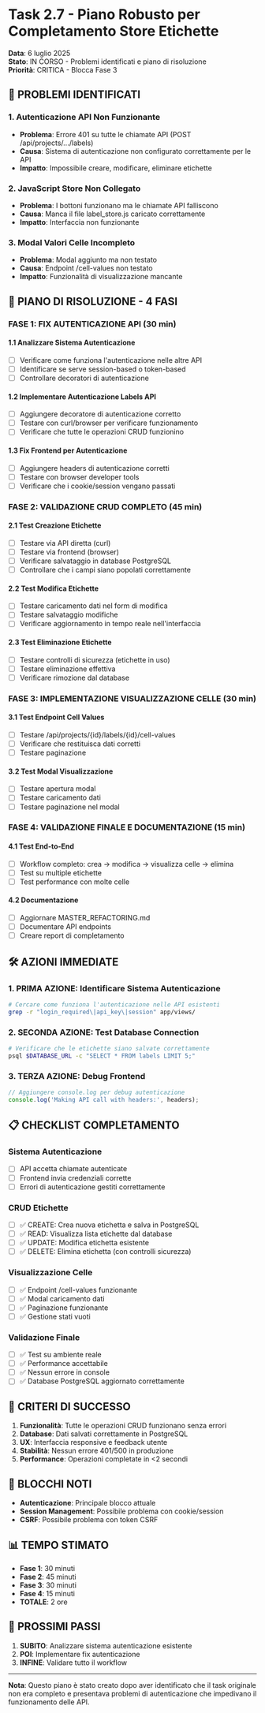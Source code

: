 # Task 2.7 - Piano Robusto per Completamento Store Etichette

**Data**: 6 luglio 2025  
**Stato**: IN CORSO - Problemi identificati e piano di risoluzione  
**Priorità**: CRITICA - Blocca Fase 3

## 🎯 PROBLEMI IDENTIFICATI

### 1. **Autenticazione API Non Funzionante**
- **Problema**: Errore 401 su tutte le chiamate API (POST /api/projects/.../labels)
- **Causa**: Sistema di autenticazione non configurato correttamente per le API
- **Impatto**: Impossibile creare, modificare, eliminare etichette

### 2. **JavaScript Store Non Collegato**
- **Problema**: I bottoni funzionano ma le chiamate API falliscono
- **Causa**: Manca il file label_store.js caricato correttamente
- **Impatto**: Interfaccia non funzionante

### 3. **Modal Valori Celle Incompleto**
- **Problema**: Modal aggiunto ma non testato
- **Causa**: Endpoint /cell-values non testato
- **Impatto**: Funzionalità di visualizzazione mancante

## 🔧 PIANO DI RISOLUZIONE - 4 FASI

### **FASE 1: FIX AUTENTICAZIONE API** (30 min)

#### 1.1 Analizzare Sistema Autenticazione
- [ ] Verificare come funziona l'autenticazione nelle altre API
- [ ] Identificare se serve session-based o token-based
- [ ] Controllare decoratori di autenticazione

#### 1.2 Implementare Autenticazione Labels API
- [ ] Aggiungere decoratore di autenticazione corretto
- [ ] Testare con curl/browser per verificare funzionamento
- [ ] Verificare che tutte le operazioni CRUD funzionino

#### 1.3 Fix Frontend per Autenticazione
- [ ] Aggiungere headers di autenticazione corretti
- [ ] Testare con browser developer tools
- [ ] Verificare che i cookie/session vengano passati

### **FASE 2: VALIDAZIONE CRUD COMPLETO** (45 min)

#### 2.1 Test Creazione Etichette
- [ ] Testare via API diretta (curl)
- [ ] Testare via frontend (browser)
- [ ] Verificare salvataggio in database PostgreSQL
- [ ] Controllare che i campi siano popolati correttamente

#### 2.2 Test Modifica Etichette
- [ ] Testare caricamento dati nel form di modifica
- [ ] Testare salvataggio modifiche
- [ ] Verificare aggiornamento in tempo reale nell'interfaccia

#### 2.3 Test Eliminazione Etichette
- [ ] Testare controlli di sicurezza (etichette in uso)
- [ ] Testare eliminazione effettiva
- [ ] Verificare rimozione dal database

### **FASE 3: IMPLEMENTAZIONE VISUALIZZAZIONE CELLE** (30 min)

#### 3.1 Test Endpoint Cell Values
- [ ] Testare /api/projects/{id}/labels/{id}/cell-values
- [ ] Verificare che restituisca dati corretti
- [ ] Testare paginazione

#### 3.2 Test Modal Visualizzazione
- [ ] Testare apertura modal
- [ ] Testare caricamento dati
- [ ] Testare paginazione nel modal

### **FASE 4: VALIDAZIONE FINALE E DOCUMENTAZIONE** (15 min)

#### 4.1 Test End-to-End
- [ ] Workflow completo: crea → modifica → visualizza celle → elimina
- [ ] Test su multiple etichette
- [ ] Test performance con molte celle

#### 4.2 Documentazione
- [ ] Aggiornare MASTER_REFACTORING.md
- [ ] Documentare API endpoints
- [ ] Creare report di completamento

## 🛠️ AZIONI IMMEDIATE

### 1. **PRIMA AZIONE**: Identificare Sistema Autenticazione
```bash
# Cercare come funziona l'autenticazione nelle API esistenti
grep -r "login_required\|api_key\|session" app/views/
```

### 2. **SECONDA AZIONE**: Test Database Connection
```bash
# Verificare che le etichette siano salvate correttamente
psql $DATABASE_URL -c "SELECT * FROM labels LIMIT 5;"
```

### 3. **TERZA AZIONE**: Debug Frontend
```javascript
// Aggiungere console.log per debug autenticazione
console.log('Making API call with headers:', headers);
```

## 📋 CHECKLIST COMPLETAMENTO

### Sistema Autenticazione
- [ ] API accetta chiamate autenticate
- [ ] Frontend invia credenziali corrette
- [ ] Errori di autenticazione gestiti correttamente

### CRUD Etichette
- [ ] ✅ CREATE: Crea nuova etichetta e salva in PostgreSQL
- [ ] ✅ READ: Visualizza lista etichette dal database
- [ ] ✅ UPDATE: Modifica etichetta esistente
- [ ] ✅ DELETE: Elimina etichetta (con controlli sicurezza)

### Visualizzazione Celle
- [ ] ✅ Endpoint /cell-values funzionante
- [ ] ✅ Modal caricamento dati
- [ ] ✅ Paginazione funzionante
- [ ] ✅ Gestione stati vuoti

### Validazione Finale
- [ ] ✅ Test su ambiente reale
- [ ] ✅ Performance accettabile
- [ ] ✅ Nessun errore in console
- [ ] ✅ Database PostgreSQL aggiornato correttamente

## 🎯 CRITERI DI SUCCESSO

1. **Funzionalità**: Tutte le operazioni CRUD funzionano senza errori
2. **Database**: Dati salvati correttamente in PostgreSQL
3. **UX**: Interfaccia responsive e feedback utente
4. **Stabilità**: Nessun errore 401/500 in produzione
5. **Performance**: Operazioni completate in <2 secondi

## 🚨 BLOCCHI NOTI

- **Autenticazione**: Principale blocco attuale
- **Session Management**: Possibile problema con cookie/session
- **CSRF**: Possibile problema con token CSRF

## 📊 TEMPO STIMATO

- **Fase 1**: 30 minuti
- **Fase 2**: 45 minuti  
- **Fase 3**: 30 minuti
- **Fase 4**: 15 minuti
- **TOTALE**: 2 ore

## 🔄 PROSSIMI PASSI

1. **SUBITO**: Analizzare sistema autenticazione esistente
2. **POI**: Implementare fix autenticazione
3. **INFINE**: Validare tutto il workflow

---

**Nota**: Questo piano è stato creato dopo aver identificato che il task originale non era completo e presentava problemi di autenticazione che impedivano il funzionamento delle API.
